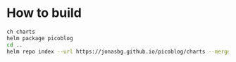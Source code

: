 # How to build
```bash
ch charts
helm package picoblog
cd ..
helm repo index --url https://jonasbg.github.io/picoblog/charts --merge index.yaml charts
```
